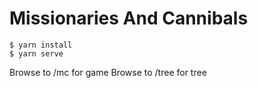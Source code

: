 # Missionaries And Cannibals

```
$ yarn install
$ yarn serve
```

Browse to /mc for game
Browse to /tree for tree

